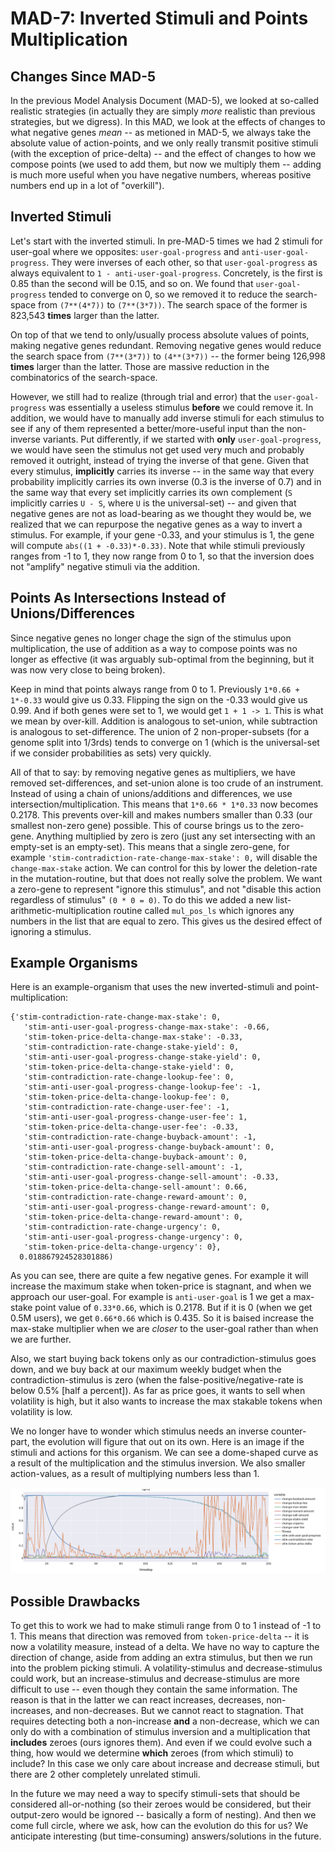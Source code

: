# MAD-7: Inverted Stimuli and Points Multiplication

## Changes Since MAD-5

In the previous Model Analysis Document (MAD-5), we looked at so-called realistic
strategies (in actually they are simply _more_ realistic than previous strategies, but
we digress). In this MAD, we look at the effects of changes to what negative genes
_mean_ -- as metioned in MAD-5, we always take the absolute value of action-points,
and we only really transmit positive stimuli (with the exception of price-delta) --
and the effect of changes to how we compose points (we used to add them, but now we
multiply them -- adding is much more useful when you have negative numbers, whereas
positive numbers end up in a lot of "overkill").

## Inverted Stimuli

Let's start with the inverted stimuli. In pre-MAD-5 times we had 2 stimuli for user-goal
where we opposites: `user-goal-progress` and `anti-user-goal-progress`. They were inverses
of each other, so that `user-goal-progress` as always equivalent to `1 - anti-user-goal-progress`.
Concretely, is the first is 0.85 than the second will be 0.15, and so on. We found that
`user-goal-progress` tended to converge on 0, so we removed it to reduce the search-space from
`(7**(4*7))` to `(7**(3*7))`. The search space of the former is 823,543 **times** larger than the latter.

On top of that we tend to only/usually process absolute values of points, making negative genes redundant.
Removing negative genes would reduce the search space from `(7**(3*7))` to `(4**(3*7))` -- the former being
126,998 **times** larger than the latter. Those are massive reduction in the combinatorics of the
search-space.

However, we still had to realize (through trial and error) that the `user-goal-progress`
was essentially a useless stimulus **before** we could remove it.
In addition, we would have to manually add inverse stimuli for each stimulus to see
if any of them represented a better/more-useful input than the non-inverse variants. Put differently,
if we started with **only** `user-goal-progress`, we would have seen the stimulus not get used very much and
probably removed it outright, instead of trying the inverse of that gene. Given that every stimulus,
**implicitly** carries its inverse -- in the same way that every probability implicitly carries its own
inverse (0.3 is the inverse of 0.7) and in the same way that every set implicitly carries its own complement
(`S` implicitly carries `U - S`, where `U` is the universal-set) -- and given that negative genes
are not as load-bearing as we thought they would be, we realized that we can repurpose the negative
genes as a way to invert a stimulus. For example, if your gene -0.33, and your stimulus is 1, the gene
will compute `abs((1 + -0.33)*-0.33)`. Note that while stimuli previously ranges from -1 to 1, they now
range from 0 to 1, so that the inversion does not "amplify" negative stimuli via the addition.

## Points As Intersections Instead of Unions/Differences

Since negative genes no longer chage the sign of the stimulus upon multiplication, the use of addition
as a way to compose points was no longer as effective (it was arguably sub-optimal from the beginning,
but it was now very close to being broken).

Keep in mind that points always range from 0 to 1. Previously `1*0.66 + 1*-0.33` would give us 0.33.
Flipping the sign on the -0.33 would give us 0.99. And if both genes were set to 1, we would get
`1 + 1 -> 1`. This is what we mean by over-kill. Addition is analogous to set-union, while subtraction
is analogous to set-difference. The union of 2 non-proper-subsets (for a genome split into 1/3rds) tends to
converge on 1 (which is the universal-set if we consider probabilities as sets) very quickly.

All of that to say:  by removing negative genes as multipliers, we have removed set-differences, and set-union
alone is too crude of an instrument. Instead of using a chain of unions/additions and differences, we use
intersection/multiplication. This means that `1*0.66 * 1*0.33` now becomes 0.2178. This prevents over-kill
and makes numbers smaller than 0.33 (our smallest non-zero gene) possible. This of course brings us to
the zero-gene. Anything multiplied by zero is zero (just any set intersecting with an empty-set is an
empty-set). This means that a single zero-gene, for example `'stim-contradiction-rate-change-max-stake': 0,`
will disable the `change-max-stake` action. We can control for this by lower the deletion-rate in
the mutation-routine, but that does not really solve the problem. We want a zero-gene to represent
"ignore this stimulus", and not "disable this action regardless of stimulus" `(0 * 0 = 0)`. To do this
we added a new list-arithmetic-multiplication routine called `mul_pos_ls` which ignores any numbers
in the list that are equal to zero. This gives us the desired effect of ignoring a stimulus.

## Example Organisms

Here is an example-organism that uses the new inverted-stimuli and point-multiplication:

```
{'stim-contradiction-rate-change-max-stake': 0,
   'stim-anti-user-goal-progress-change-max-stake': -0.66,
   'stim-token-price-delta-change-max-stake': -0.33,
   'stim-contradiction-rate-change-stake-yield': 0,
   'stim-anti-user-goal-progress-change-stake-yield': 0,
   'stim-token-price-delta-change-stake-yield': 0,
   'stim-contradiction-rate-change-lookup-fee': 0,
   'stim-anti-user-goal-progress-change-lookup-fee': -1,
   'stim-token-price-delta-change-lookup-fee': 0,
   'stim-contradiction-rate-change-user-fee': -1,
   'stim-anti-user-goal-progress-change-user-fee': 1,
   'stim-token-price-delta-change-user-fee': -0.33,
   'stim-contradiction-rate-change-buyback-amount': -1,
   'stim-anti-user-goal-progress-change-buyback-amount': 0,
   'stim-token-price-delta-change-buyback-amount': 0,
   'stim-contradiction-rate-change-sell-amount': -1,
   'stim-anti-user-goal-progress-change-sell-amount': -0.33,
   'stim-token-price-delta-change-sell-amount': 0.66,
   'stim-contradiction-rate-change-reward-amount': 0,
   'stim-anti-user-goal-progress-change-reward-amount': 0,
   'stim-token-price-delta-change-reward-amount': 0,
   'stim-contradiction-rate-change-urgency': 0,
   'stim-anti-user-goal-progress-change-urgency': 0,
   'stim-token-price-delta-change-urgency': 0},
  0.018867924528301886)
```

As you can see, there are quite a few negative genes. For example it will increase the maximum stake
when token-price is stagnant, and when we approach our user-goal. For example is `anti-user-goal` is 1
we get a max-stake point value of `0.33*0.66`, which is 0.2178. But if it is 0 (when we get 0.5M users),
we get `0.66*0.66` which is 0.435. So it is baised increase the max-stake multiplier when we are _closer_ to
the user-goal rather than when we are further.

Also, we start buying back tokens only as our contradiction-stimulus goes down, and we buy back at our maximum
weekly budget when the contradiction-stimulus is zero (when the false-positive/negative-rate is below 0.5% [half a percent]).
As far as price goes, it wants to sell when volatility is high, but it also wants to increase the max stakable tokens
when volatility is low.

We no longer have to wonder which stimulus needs an inverse counter-part, the evolution will figure that out on its own.
Here is an image if the stimuli and actions for this organism. We can see a dome-shaped curve as a result of the multiplication
and the stimulus inversion. We also smaller action-values, as a result of multiplying numbers less than 1.

![](../../plots/mad-7-stim-change.png)


## Possible Drawbacks

To get this to work we had to make stimuli range from 0 to 1 instead of -1 to 1. This means that direction
was removed from `token-price-delta` -- it is now a volatility measure, instead of a delta. We have no
way to capture the direction of change, aside from adding an extra stimulus, but then we run into the
problem picking stimuli. A volatility-stimulus and decrease-stimulus could work, but an increase-stimulus and
decrease-stimulus are more difficult to use -- even though they contain the same information. The reason
is that in the latter we can react increases, decreases, non-increases, and non-decreases.
But we cannot react to stagnation. That requires detecting both a non-increase **and** a non-decrease,
which we can only do with a combination of stimulus inversion and a multiplication that **includes** zeroes
(ours ignores them). And even if we could evolve such a thing, how would we determine **which** zeroes (from which stimuli)
to include? In this case we only care about increase and decrease stimuli, but there are 2 other completely unrelated
stimuli.

In the future we may need a way to specify stimuli-sets that should be considered all-or-nothing (so their zeroes would
be considered, but their output-zero would be ignored -- basically a form of nesting). And then we come full circle,
where we ask, how can the evolution do this for us? We anticipate interesting (but time-consuming) answers/solutions
in the future.